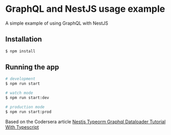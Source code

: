 # GraphQL and NestJS usage example
A simple example of using GraphQL with NestJS

## Installation

```bash
$ npm install
```

## Running the app

```bash
# development
$ npm run start

# watch mode
$ npm run start:dev

# production mode
$ npm run start:prod
```

Based on the Codersera article [Nestjs Typeorm Graphql Dataloader Tutorial With Typescript](https://codersera.com/blog/nestjs-typeorm-graphql-dataloader-tutorial-with-typescript/)
